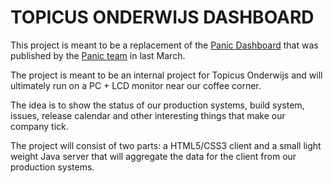 TOPICUS ONDERWIJS DASHBOARD
===========================

This project is meant to be a replacement of the [Panic
Dashboard](http://www.panic.com/blog/2010/03/the-panic-status-board/) that was
published by the [Panic team](http://panic.com) in last March.

The project is meant to be an internal project for Topicus Onderwijs and will
ultimately run on a PC + LCD monitor near our coffee corner.

The idea is to show the status of our production systems, build system,
issues, release calendar and other interesting things that make our company
tick.

The project will consist of two parts: a HTML5/CSS3 client and a small light
weight Java server that will aggregate the data for the client from our
production systems.
